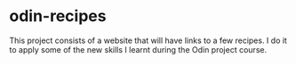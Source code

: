 # odin-recipes
This project consists of a website that will have links to a few 
recipes. I do it to apply some of the new skills I learnt during
the Odin project course.
